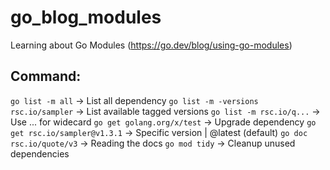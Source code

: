 # go_blog_modules
Learning about Go Modules (https://go.dev/blog/using-go-modules)

## Command:

`go list -m all` -> List all dependency
`go list -m -versions rsc.io/sampler` -> List available tagged versions
`go list -m rsc.io/q...` -> Use ... for widecard
`go get golang.org/x/test` -> Upgrade dependency
`go get rsc.io/sampler@v1.3.1` -> Specific version | @latest (default)
`go doc rsc.io/quote/v3` -> Reading the docs
`go mod tidy` -> Cleanup unused dependencies
